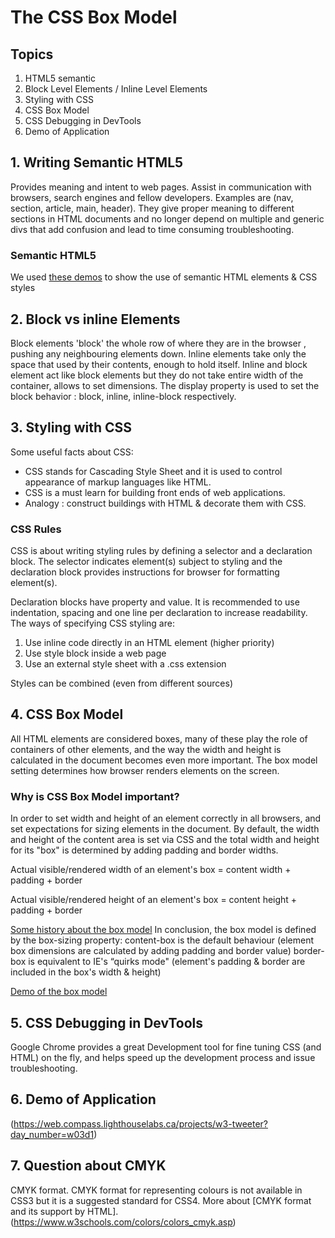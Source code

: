 # The CSS Box Model

## Topics 
1. HTML5 semantic
2. Block Level Elements / Inline Level Elements
3. Styling with CSS
4. CSS Box Model
5. CSS Debugging in DevTools
6. Demo of Application 



## 1. Writing Semantic HTML5
Provides meaning and intent to web pages. Assist in communication with browsers, search engines and fellow developers. Examples are (nav, section, article, main, header). They give proper meaning to different sections in HTML documents and no longer depend on multiple and generic divs that add confusion and lead to time consuming troubleshooting.

### Semantic HTML5
We used [these demos](https://github.com/ramsestrejo/W3D1-Jun10) to show the use of semantic HTML elements & CSS styles

## 2. Block vs inline Elements
Block elements 'block' the whole row of where they are in the browser , pushing any neighbouring elements down.
Inline elements take only the space that used by their contents, enough to hold itself.
Inline and block element act like block elements but they do not take entire width of the container, allows to set dimensions.
The display property is used to set the block behavior : block, inline, inline-block respectively.

## 3. Styling with CSS
Some useful facts about CSS:

* CSS stands for Cascading Style Sheet and it is used to control appearance of markup languages like HTML.
* CSS is a must learn for building front ends of web applications.
* Analogy : construct buildings with HTML & decorate them with CSS.


### CSS Rules
CSS is about writing styling rules by defining a selector and a declaration block.
The selector indicates element(s) subject to styling and the declaration block provides instructions for browser for formatting element(s).

Declaration blocks have property and value. It is recommended to use indentation, spacing and one line per declaration to increase readability.
The ways of specifying CSS styling are:
1. Use inline code directly in an HTML element (higher priority)
2. Use style block inside a web page
3. Use an external style sheet with a .css extension

Styles can be combined (even from different sources)

## 4. CSS Box Model
All HTML elements are considered boxes, many of these play the role of containers of other elements, and the way the width and height is calculated in the document becomes even more important. The box model setting determines how browser renders elements on the screen.

### Why is CSS Box Model important?
In order to set width and height of an element correctly in all browsers, and set expectations for sizing elements in the document. By default, the width and height of the content area is set via CSS and the total width and height for its "box" is determined by adding padding and border widths.

Actual visible/rendered width of an element's box = content width + padding + border 

Actual visible/rendered height of an element's box = content height + padding + border 

[Some history about the box model](https://css-tricks.com/box-sizing)
In conclusion, the box model is defined by the box-sizing property:
content-box is the default behaviour (element box dimensions are calculated by adding padding and border value)
border-box is equivalent to IE's “quirks mode" (element's padding & border are included in the box's width & height)

[Demo of the box model](http://guyroutledge.github.io/box-model)

## 5. CSS Debugging in DevTools
Google Chrome provides a great Development tool for fine tuning CSS (and HTML) on the fly, and helps speed up the development process and issue troubleshooting.


## 6. Demo of Application 
(https://web.compass.lighthouselabs.ca/projects/w3-tweeter?day_number=w03d1)

## 7. Question about CMYK
CMYK format. CMYK format for representing colours is not available in CSS3 but it is a suggested standard for CSS4. More about [CMYK format and its support by HTML]. (https://www.w3schools.com/colors/colors_cmyk.asp)






  